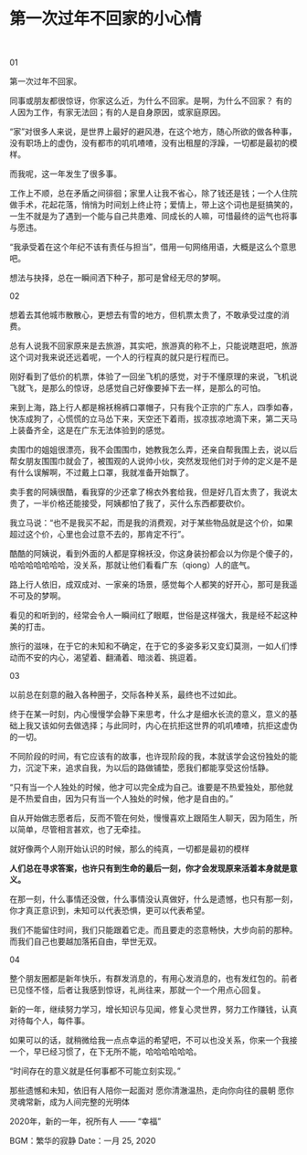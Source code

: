 # 第一次过年不回家的小心情

<br>

01

第一次过年不回家。

同事或朋友都很惊讶，你家这么近，为什么不回家。是啊，为什么不回家？
有的人因为工作，有家无法回；有的人是自身原因，或家庭原因。

“家”对很多人来说，是世界上最好的避风港，在这个地方，随心所欲的做各种事，没有职场上的虚伪，没有都市的叽叽喳喳，没有出租屋的浮躁，一切都是最初的模样。

而我呢，这一年发生了很多事。

工作上不顺，总在矛盾之间徘徊；家里人让我不省心，除了钱还是钱；一个人住院做手术，花起花落，悄悄为时间划上终止符；爱情上，带上这个词也是挺搞笑的，一生不就是为了遇到一个能与自己共患难、同成长的人嘛，可惜最终的运气也将事与愿违。

“我承受着在这个年纪不该有责任与担当”，借用一句网络用语，大概是这么个意思吧。

想法与抉择，总在一瞬间洒下种子，那可是曾经无尽的梦啊。

02

想着去其他城市散散心，更想去有雪的地方，但机票太贵了，不敢承受过度的消费。

总有人说我不回家原来是去旅游，其实吧，旅游真的称不上，只能说瞎逛吧，旅游这个词对我来说还远着呢，一个人的行程真的就只是行程而已。

刚好看到了低价的机票，体验了一回坐飞机的感觉，对于不懂原理的来说，飞机说飞就飞，是那么的惊讶，总感觉自己好像要掉下去一样，是那么的可怕。

来到上海，路上行人都是棉袄棉裤口罩帽子，只有我个正宗的广东人，四季如春，快冻成狗了，心慌慌的立马怂下来，天空还下着雨，拔凉拔凉地滴下来，第二天马上装备齐全，这是在广东无法体验到的感觉。

卖围巾的姐姐很漂亮，我不会围围巾，她教我怎么弄，还亲自帮我围上去，说以后帮女朋友围围巾就会了，被围观的人说帅小伙，突然发现他们对于帅的定义是不是有什么误解啊，不过戴上口罩，我就准备开始飘了。

卖手套的阿姨很酷，看我穿的少还拿了棉衣外套给我，但是好几百太贵了，我说太贵了，一半价格还能接受，阿姨都怕了我了，买什么东西都要砍价。

我立马说：“也不是我买不起，而是我的消费观，对于某些物品就是这个价，如果超过这个价，心里也会过意不去的，那肯定不行”。

酷酷的阿姨说，看到外面的人都是穿棉袄没，你这身装扮都会以为你是个傻子的，哈哈哈哈哈哈哈，没关系，那就让他们看看广东（qiong）人的底气。

路上行人依旧，成双成对、一家亲的场景，感觉每个人都笑的好开心，那可是我遥不可及的梦啊。

看见的和听到的，经常会令人一瞬间红了眼眶，世俗是这样强大，我是经不起这种美的打击。

旅行的滋味，在于它的未知和不确定，在于它的多姿多彩又变幻莫测，一如人们悸动而不安的内心，渴望着、翻涌着、暗淡着、挑逗着。

03

以前总在刻意的融入各种圈子，交际各种关系，最终也不过如此。

终于在某一时刻，内心慢慢学会静下来思考，什么才是细水长流的意义，意义的基础上我又该如何去做选择；与此同时，内心在抗拒这世界的叽叽喳喳，抗拒这虚伪的一切。

不同阶段的时间，有它应该有的故事，也许现阶段的我，本就该学会这份独处的能力，沉淀下来，追求自我，为以后的路做铺垫，愿我们都能享受这份恬静。

“只有当一个人独处的时候，他才可以完全成为自己。谁要是不热爱独处，那他就是不热爱自由，因为只有当一个人独处的时候，他才是自由的。”

自从开始做志愿者后，反而不管在何处，慢慢喜欢上跟陌生人聊天，因为陌生，所以简单，尽管相言甚欢，也了无牵挂。

就好像两个人刚开始认识的时候，那么的纯真，一切都是最初的模样

**人们总在寻求答案，也许只有到生命的最后一刻，你才会发现原来活着本身就是意义。**

在那一刻，什么事情还没做，什么事情没认真做好，什么是遗憾，也只有那一刻，你才真正意识到，未知可以代表恐惧，更可以代表希望。

我们不能留住时间，我们只能跟着它走。而且要走的恣意畅快，大步向前的那种。而我们自己也要越加落拓自由，举世无双。

04

整个朋友圈都是新年快乐，有群发消息的，有用心发消息的，也有发红包的。前者已见怪不怪，后者让我感到惊讶，礼尚往来，那就一个一个用点心回复。

新的一年，继续努力学习，增长知识与见闻，修复心灵世界，努力工作赚钱，认真对待每个人，每件事。

如果可以的话，就稍微给我一点点幸运的希望吧，不可以也没关系，你来一个我接一个，早已经习惯了，在下无所不能，哈哈哈哈哈哈。

“时间存在的意义就是任何事都不可能立刻实现。”

那些遗憾和未知，依旧有人陪你一起面对
愿你清澈温热，走向你向往的晨朝
愿你灵魂常新，成为人间完整的光明体

2020年，新的一年，祝所有人 —— “幸福”

BGM：繁华的寂静
Date：一月 25, 2020

